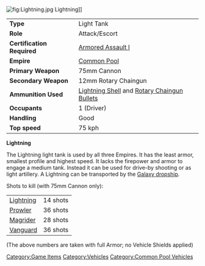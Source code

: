 ![](Lightning.jpg "fig:Lightning.jpg") Lightning\]\]

|                            |                                                                                                                 |
|----------------------------|-----------------------------------------------------------------------------------------------------------------|
| **Type**                   | Light Tank                                                                                                      |
| **Role**                   | Attack/Escort                                                                                                   |
| **Certification Required** | [Armored Assault I](Armored_Assault_I "wikilink")                                                               |
| **Empire**                 | [Common Pool](Common_Pool "wikilink")                                                                           |
| **Primary Weapon**         | 75mm Cannon                                                                                                     |
| **Secondary Weapon**       | 12mm Rotary Chaingun                                                                                            |
| **Ammunition Used**        | [Lightning Shell](Lightning_Shell "wikilink") and [Rotary Chaingun Bullets](Rotary_Chaingun_Bullets "wikilink") |
| **Occupants**              | 1 (Driver)                                                                                                      |
| **Handling**               | Good                                                                                                            |
| **Top speed**              | 75 kph                                                                                                          |

**Lightning**

The Lightning light tank is used by all three Empires. It has the least
armor, smallest profile and highest speed. It lacks the firepower and
armor to engage a medium tank. Instead it can be used for drive-by
shooting or as light artillery. A Lightning can be transported by the
[Galaxy dropship](Galaxy "wikilink").

Shots to kill (with 75mm Cannon only):

|                                   |          |
|-----------------------------------|----------|
| [Lightning](Lightning "wikilink") | 14 shots |
| [Prowler](Prowler "wikilink")     | 36 shots |
| [Magrider](Magrider "wikilink")   | 28 shots |
| [Vanguard](Vanguard "wikilink")   | 36 shots |

(The above numbers are taken with full Armor; no Vehicle Shields
applied)

[Category:Game Items](Category:Game_Items "wikilink")
[Category:Vehicles](Category:Vehicles "wikilink") [Category:Common Pool
Vehicles](Category:Common_Pool_Vehicles "wikilink")